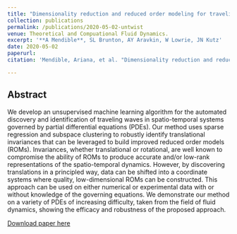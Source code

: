 ```yaml
---
title: "Dimensionality reduction and reduced order modeling for traveling wave physics"
collection: publications
permalink: /publications/2020-05-02-untwist
venue: Theoretical and Compuational Fluid Dynamics.
excerpt: '**A Mendible**, SL Brunton, AY Aravkin, W Lowrie, JN Kutz'
date: 2020-05-02
paperurl: 
citation: 'Mendible, Ariana, et al. "Dimensionality reduction and reduced-order modeling for traveling wave physics." Theoretical and Computational Fluid Dynamics 34.4 (2020): 385-400.'

---
```


## Abstract
We develop an unsupervised machine learning algorithm for the automated discovery and identification of traveling waves in spatio-temporal systems governed by partial differential equations (PDEs). Our method uses sparse regression and subspace clustering to robustly identify translational invariances that can be leveraged to build improved reduced order models (ROMs). Invariances, whether translational or rotational, are well known to compromise the ability of ROMs to produce accurate and/or low-rank representations of the spatio-temporal dynamics. However, by discovering translations in a principled way, data can be shifted into a coordinate systems where quality, low-dimensional ROMs can be constructed. This approach can be used on either numerical or experimental data with or without knowledge of the governing equations. We demonstrate our method on a variety of PDEs of increasing difficulty, taken from the field of fluid dynamics, showing the efficacy and robustness of the proposed approach.

[Download paper here](http://mendible.github.io/files/untwist.pdf)
